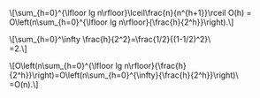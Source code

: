 \\[\sum_{h=0}^{\lfloor lg n\rfloor}\lceil\frac{n}{n^{h+1}}\rceil O(h) = 
O\left(n\sum\_{h=0}^{\lfloor lg n\rfloor}{\frac{h}{2^h}}\right).\\]


\\[\sum_{h=0}^\infty \frac{h}{2^2}=\frac{1/2}{(1-1/2)^2}\\\
=2.\\]


\\[O\left(n\sum\_{h=0}^{\lfloor lg n\rfloor}{\frac{h}{2^h}}\right)=O\left(n\sum\_{h=0}^{\infty}{\frac{h}{2^h}}\right)\\\
=O(n).\\]